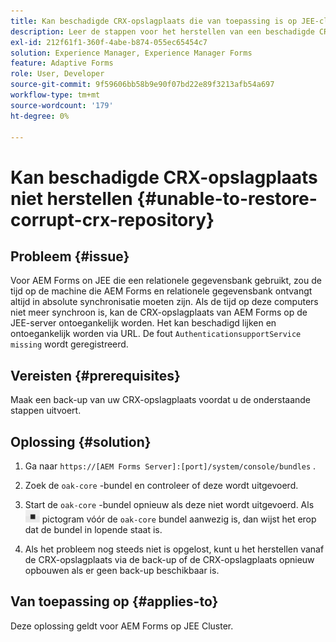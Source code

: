 ```yaml
---
title: Kan beschadigde CRX-opslagplaats die van toepassing is op JEE-clusterserver niet herstellen
description: Leer de stappen voor het herstellen van een beschadigde CRX-opslagplaats.
exl-id: 212f61f1-360f-4abe-b874-055ec65454c7
solution: Experience Manager, Experience Manager Forms
feature: Adaptive Forms
role: User, Developer
source-git-commit: 9f59606bb58b9e90f07bd22e89f3213afb54a697
workflow-type: tm+mt
source-wordcount: '179'
ht-degree: 0%

---
```


# Kan beschadigde CRX-opslagplaats niet herstellen {#unable-to-restore-corrupt-crx-repository}

## Probleem {#issue}

Voor AEM Forms on JEE die een relationele gegevensbank gebruikt, zou de tijd op de machine die AEM Forms en relationele gegevensbank ontvangt altijd in absolute synchronisatie moeten zijn. Als de tijd op deze computers niet meer synchroon is, kan de CRX-opslagplaats van AEM Forms op de JEE-server ontoegankelijk worden. Het kan beschadigd lijken en ontoegankelijk worden via URL. De fout `AuthenticationsupportService missing` wordt geregistreerd.

## Vereisten {#prerequisites}

Maak een back-up van uw CRX-opslagplaats voordat u de onderstaande stappen uitvoert.

## Oplossing {#solution}

1. Ga naar `https://[AEM Forms Server]:[port]/system/console/bundles` .

1. Zoek de `oak-core` -bundel en controleer of deze wordt uitgevoerd.

1. Start de `oak-core` -bundel opnieuw als deze niet wordt uitgevoerd. Als ![ de knoop van de Pauze ](/help/forms/using/assets/stop.png) pictogram vóór de `oak-core` bundel aanwezig is, dan wijst het erop dat de bundel in lopende staat is.

1. Als het probleem nog steeds niet is opgelost, kunt u het herstellen vanaf de CRX-opslagplaats via de back-up of de CRX-opslagplaats opnieuw opbouwen als er geen back-up beschikbaar is.


## Van toepassing op {#applies-to}

Deze oplossing geldt voor AEM Forms op JEE Cluster.
